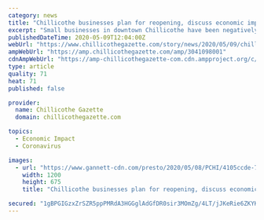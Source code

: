 ```yaml
---
category: news
title: "Chillicothe businesses plan for reopening, discuss economic impact of COVID-19"
excerpt: "Small businesses in downtown Chillicothe have been negatively impacted by COVID-19. The owners discuss reopening plans."
publishedDateTime: 2020-05-09T12:04:00Z
webUrl: "https://www.chillicothegazette.com/story/news/2020/05/09/chillicothe-businesses-plan-reopening-discuss-economic-impact/3041098001/"
ampWebUrl: "https://amp.chillicothegazette.com/amp/3041098001"
cdnAmpWebUrl: "https://amp-chillicothegazette-com.cdn.ampproject.org/c/s/amp.chillicothegazette.com/amp/3041098001"
type: article
quality: 71
heat: 71
published: false

provider:
  name: Chillicothe Gazette
  domain: chillicothegazette.com

topics:
  - Economic Impact
  - Coronavirus

images:
  - url: "https://www.gannett-cdn.com/presto/2020/05/08/PCHI/4105ccde-74c7-44df-8d58-a60dacb9146c-Blanton_DSC2177.jpg?auto=webp&crop=1999,1124,x1,y189&format=pjpg&width=1200"
    width: 1200
    height: 675
    title: "Chillicothe businesses plan for reopening, discuss economic impact of COVID-19"

secured: "1gBPGIGzxZrSZR5ppPMRdA3HGGglAdGfDR0sir3MOmZg/4LT/jJKeRie6ZKYKVEoWExhKdEO1ZD4GNt2T/Z0v0JXXjJnAWSMGvs6x/l/q6x2mdGVqe8yDPCe7iXX1jFj+Lu0Yczqq2Hl4vdE1/y6HUwvFYaiz09GQr1YhRKWcxw0ZNRm6/NWMwEDpPW2RX+5aK/2J3Tdx6BgO/IJ55hTOLVhtzxUCA3EUXZGi+B3F+7705kAaJkW+w37+X947C6vQK07Su64v7gBQTLRu9IScL8cnO0XGLfmeKExE484IgOsMDxkXRU4YOBiPhOl9Pxr;RAr8caexo+ncsPYzFU5IOg=="
---
```


